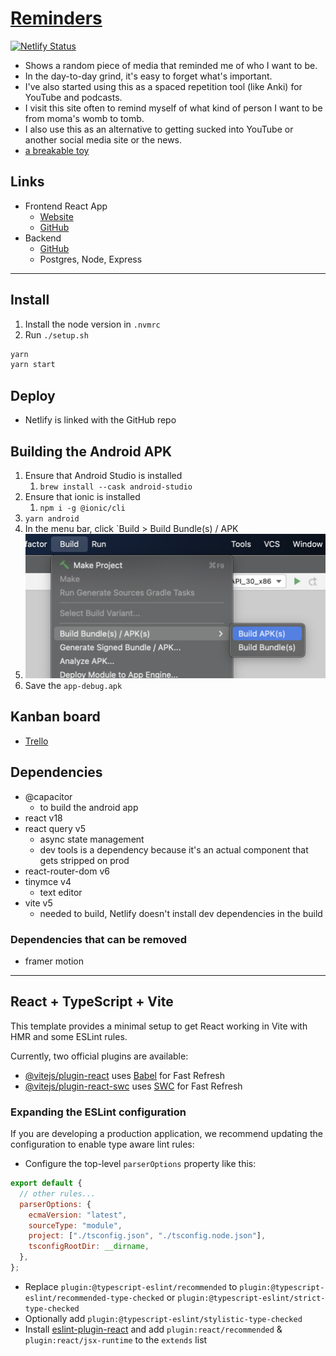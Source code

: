 # [Reminders](https://fullchee-reminders.netlify.app/)

[![Netlify Status](https://api.netlify.com/api/v1/badges/491f41eb-4181-4989-a6ed-71582e307840/deploy-status)](https://app.netlify.com/sites/fullchee-reminders/deploys)

- Shows a random piece of media that reminded me of who I want to be.
- In the day-to-day grind, it's easy to forget what's important.
- I've also started using this as a spaced repetition tool (like Anki) for YouTube and podcasts.
- I visit this site often to remind myself of what kind of person I want to be from moma's womb to tomb.
- I also use this as an alternative to getting sucked into YouTube or another social media site or the news.
- [a breakable toy](https://www.reactiflux.com/transcripts/jared-palmer-2#how-would-you-recommend-a-student)

## Links

- Frontend React App
  - [Website](https://fullchee-reminders.netlify.app/)
  - [GitHub](https://github.com/Fullchee/values-client)
- Backend
  - [GitHub](https://github.com/Fullchee/reminders-backend)
  - Postgres, Node, Express

---

## Install

1. Install the node version in `.nvmrc`
2. Run `./setup.sh`

```bash
yarn
yarn start
```

## Deploy

- Netlify is linked with the GitHub repo

## Building the Android APK

1. Ensure that Android Studio is installed
   1. `brew install --cask android-studio`
2. Ensure that ionic is installed
   1. `npm i -g @ionic/cli`
3. `yarn android`
4. In the menu bar, click `Build > Build Bundle(s) / APK
5. ![3fa4503f917425bbee7c01d5ff2aa45a.png](3fa4503f917425bbee7c01d5ff2aa45a.png)
6. Save the `app-debug.apk`

## Kanban board

- [Trello](https://trello.com/b/DG63L6yU/reminders)

## Dependencies

- @capacitor
  - to build the android app
- react v18
- react query v5
  - async state management
  - dev tools is a dependency because it's an actual component that gets stripped on prod
- react-router-dom v6
- tinymce v4
  - text editor
- vite v5
  - needed to build, Netlify doesn't install dev dependencies in the build

### Dependencies that can be removed

- framer motion

---

## React + TypeScript + Vite

This template provides a minimal setup to get React working in Vite with HMR and some ESLint rules.

Currently, two official plugins are available:

- [@vitejs/plugin-react](https://github.com/vitejs/vite-plugin-react/blob/main/packages/plugin-react/README.md) uses [Babel](https://babeljs.io/) for Fast Refresh
- [@vitejs/plugin-react-swc](https://github.com/vitejs/vite-plugin-react-swc) uses [SWC](https://swc.rs/) for Fast Refresh

### Expanding the ESLint configuration

If you are developing a production application, we recommend updating the configuration to enable type aware lint rules:

- Configure the top-level `parserOptions` property like this:

```js
export default {
  // other rules...
  parserOptions: {
    ecmaVersion: "latest",
    sourceType: "module",
    project: ["./tsconfig.json", "./tsconfig.node.json"],
    tsconfigRootDir: __dirname,
  },
};
```

- Replace `plugin:@typescript-eslint/recommended` to `plugin:@typescript-eslint/recommended-type-checked` or `plugin:@typescript-eslint/strict-type-checked`
- Optionally add `plugin:@typescript-eslint/stylistic-type-checked`
- Install [eslint-plugin-react](https://github.com/jsx-eslint/eslint-plugin-react) and add `plugin:react/recommended` & `plugin:react/jsx-runtime` to the `extends` list
